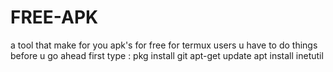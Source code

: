 # FREE-APK
a tool that make for you apk's for free
for termux users u have to do things before u go ahead
first type :
pkg install git
apt-get update
apt install inetutil

